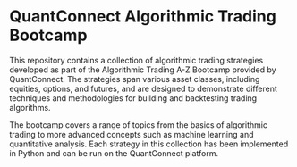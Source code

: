 # QuantConnect Algorithmic Trading Bootcamp

<p>This repository contains a collection of algorithmic trading strategies developed as part of the Algorithmic Trading A-Z Bootcamp provided by QuantConnect. The strategies span various asset classes, including equities, options, and futures, and are designed to demonstrate different techniques and methodologies for building and backtesting trading algorithms.</p>

<p>The bootcamp covers a range of topics from the basics of algorithmic trading to more advanced concepts such as machine learning and quantitative analysis. Each strategy in this collection has been implemented in Python and can be run on the QuantConnect platform.</p>
